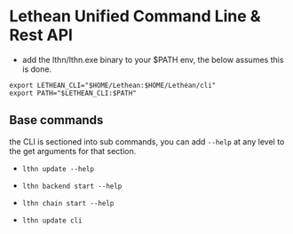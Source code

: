 # Lethean Unified Command Line & Rest API

* add the lthn/lthn.exe binary to your $PATH env, the below assumes this is done.

```shell
export LETHEAN_CLI="$HOME/Lethean:$HOME/Lethean/cli"
export PATH="$LETHEAN_CLI:$PATH"

```

## Base commands

the CLI is sectioned into sub commands, you can add `--help` at any level to the get arguments for that section.

- `lthn update --help`
- `lthn backend start --help`
- `lthn chain start --help`


- `lthn update cli`
